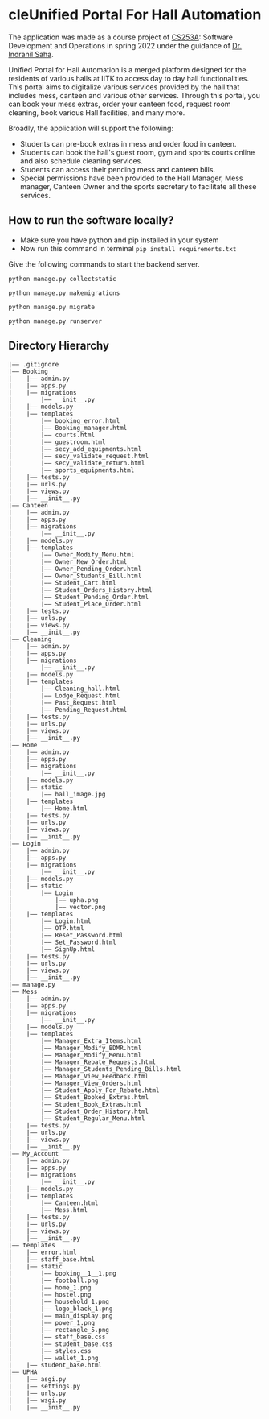 cleUnified Portal For Hall Automation
==================================

The application was made as a course project of [CS253A](https://www.cse.iitk.ac.in/users/isaha/Courses/sdo22.shtml/): Software Development and Operations in spring 2022 under the guidance of [Dr. Indranil Saha](https://www.cse.iitk.ac.in/users/isaha/).

Unified Portal for Hall Automation is a merged platform designed for the residents of various halls at IITK to access day to day hall functionalities. This portal aims to digitalize various services provided by the hall that includes mess, canteen and various other services. Through this portal, you can book your mess extras, order your canteen food, request room cleaning, book various Hall facilities, and many more.

Broadly, the application will support the following:

* Students can pre-book extras in mess and order food in canteen.
* Students can book the hall's guest room, gym and sports courts online and also schedule cleaning services.
* Students can access their pending mess and canteen bills.
* Special permissions have been provided to the Hall Manager, Mess manager, Canteen Owner and the sports secretary to facilitate all these services.

## How to run the software locally?

* Make sure you have python and pip installed in your system
* Now run this command in terminal `pip install requirements.txt`

Give the following commands to start the backend server.

```
python manage.py collectstatic
```

```
python manage.py makemigrations
```

```
python manage.py migrate
```

```
python manage.py runserver
```

## Directory Hierarchy

```
|—— .gitignore
|—— Booking
|    |—— admin.py
|    |—— apps.py
|    |—— migrations
|        |—— __init__.py
|    |—— models.py
|    |—— templates
|        |—— booking_error.html
|        |—— Booking_manager.html
|        |—— courts.html
|        |—— guestroom.html
|        |—— secy_add_equipments.html
|        |—— secy_validate_request.html
|        |—— secy_validate_return.html
|        |—— sports_equipments.html
|    |—— tests.py
|    |—— urls.py
|    |—— views.py
|    |—— __init__.py
|—— Canteen
|    |—— admin.py
|    |—— apps.py
|    |—— migrations
|        |—— __init__.py
|    |—— models.py
|    |—— templates
|        |—— Owner_Modify_Menu.html
|        |—— Owner_New_Order.html
|        |—— Owner_Pending_Order.html
|        |—— Owner_Students_Bill.html
|        |—— Student_Cart.html
|        |—— Student_Orders_History.html
|        |—— Student_Pending_Order.html
|        |—— Student_Place_Order.html
|    |—— tests.py
|    |—— urls.py
|    |—— views.py
|    |—— __init__.py
|—— Cleaning
|    |—— admin.py
|    |—— apps.py
|    |—— migrations
|        |—— __init__.py
|    |—— models.py
|    |—— templates
|        |—— Cleaning_hall.html
|        |—— Lodge_Request.html
|        |—— Past_Request.html
|        |—— Pending_Request.html
|    |—— tests.py
|    |—— urls.py
|    |—— views.py
|    |—— __init__.py
|—— Home
|    |—— admin.py
|    |—— apps.py
|    |—— migrations
|        |—— __init__.py
|    |—— models.py
|    |—— static
|        |—— hall_image.jpg
|    |—— templates
|        |—— Home.html
|    |—— tests.py
|    |—— urls.py
|    |—— views.py
|    |—— __init__.py
|—— Login
|    |—— admin.py
|    |—— apps.py
|    |—— migrations
|        |—— __init__.py
|    |—— models.py
|    |—— static
|        |—— Login
|            |—— upha.png
|            |—— vector.png
|    |—— templates
|        |—— Login.html
|        |—— OTP.html
|        |—— Reset_Password.html
|        |—— Set_Password.html
|        |—— SignUp.html
|    |—— tests.py
|    |—— urls.py
|    |—— views.py
|    |—— __init__.py
|—— manage.py
|—— Mess
|    |—— admin.py
|    |—— apps.py
|    |—— migrations
|        |—— __init__.py
|    |—— models.py
|    |—— templates
|        |—— Manager_Extra_Items.html
|        |—— Manager_Modify_BDMR.html
|        |—— Manager_Modify_Menu.html
|        |—— Manager_Rebate_Requests.html
|        |—— Manager_Students_Pending_Bills.html
|        |—— Manager_View_Feedback.html
|        |—— Manager_View_Orders.html
|        |—— Student_Apply_For_Rebate.html
|        |—— Student_Booked_Extras.html
|        |—— Student_Book_Extras.html
|        |—— Student_Order_History.html
|        |—— Student_Regular_Menu.html
|    |—— tests.py
|    |—— urls.py
|    |—— views.py
|    |—— __init__.py
|—— My_Account
|    |—— admin.py
|    |—— apps.py
|    |—— migrations
|        |—— __init__.py
|    |—— models.py
|    |—— templates
|        |—— Canteen.html
|        |—— Mess.html
|    |—— tests.py
|    |—— urls.py
|    |—— views.py
|    |—— __init__.py
|—— templates
|    |—— error.html
|    |—— staff_base.html
|    |—— static
|        |—— booking__1__1.png
|        |—— football.png
|        |—— home_1.png
|        |—— hostel.png
|        |—— household_1.png
|        |—— logo_black_1.png
|        |—— main_display.png
|        |—— power_1.png
|        |—— rectangle_5.png
|        |—— staff_base.css
|        |—— student_base.css
|        |—— styles.css
|        |—— wallet_1.png
|    |—— student_base.html
|—— UPHA
|    |—— asgi.py
|    |—— settings.py
|    |—— urls.py
|    |—— wsgi.py
|    |—— __init__.py
```
